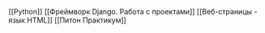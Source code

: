 [[Python]]
[[Фреймворк Django. Работа с проектами]]
[[Веб-страницы - язык HTML]]
[[Питон Практикум]]
